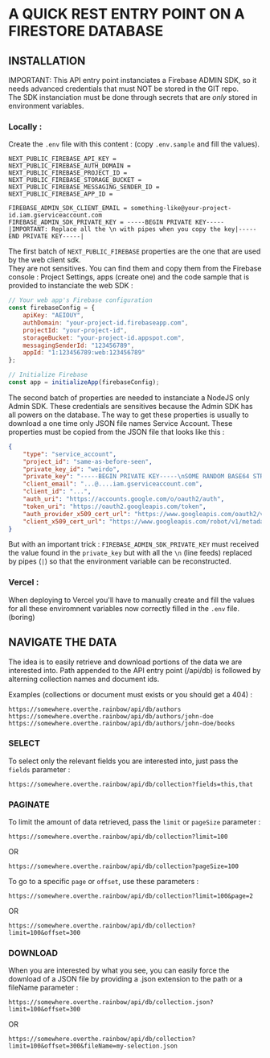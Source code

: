 # A QUICK REST ENTRY POINT ON A FIRESTORE DATABASE

## INSTALLATION

IMPORTANT: This API entry point instanciates a Firebase ADMIN SDK, so it needs advanced credentials that must NOT be stored in the GIT repo.  
The SDK instanciation must be done through secrets that are _only_ stored in environment variables.

### Locally :

Create the `.env` file with this content : (copy `.env.sample` and fill the values).

```properties
NEXT_PUBLIC_FIREBASE_API_KEY =
NEXT_PUBLIC_FIREBASE_AUTH_DOMAIN =
NEXT_PUBLIC_FIREBASE_PROJECT_ID =
NEXT_PUBLIC_FIREBASE_STORAGE_BUCKET =
NEXT_PUBLIC_FIREBASE_MESSAGING_SENDER_ID =
NEXT_PUBLIC_FIREBASE_APP_ID =

FIREBASE_ADMIN_SDK_CLIENT_EMAIL = something-like@your-project-id.iam.gserviceaccount.com
FIREBASE_ADMIN_SDK_PRIVATE_KEY = -----BEGIN PRIVATE KEY-----|IMPORTANT: Replace all the \n with pipes when you copy the key|-----END PRIVATE KEY-----|
```

The first batch of `NEXT_PUBLIC_FIREBASE` properties are the one that are used by the web client sdk.  
They are not sensitives. You can find them and copy them from the Firebase console : Project Settings, apps (create one) and the code sample that is provided to instanciate the web SDK :

```js
// Your web app's Firebase configuration
const firebaseConfig = {
	apiKey: "AEIOUY",
	authDomain: "your-project-id.firebaseapp.com",
	projectId: "your-project-id",
	storageBucket: "your-project-id.appspot.com",
	messagingSenderId: "123456789",
	appId: "1:123456789:web:123456789"
};

// Initialize Firebase
const app = initializeApp(firebaseConfig);
```

The second batch of properties are needed to instanciate a NodeJS only Admin SDK. These credentials are sensitives because the Admin SDK has all powers on the database.
The way to get these properties is usually to download a one time only JSON file names Service Account.
These properties must be copied from the JSON file that looks like this :

```JSON
{
	"type": "service_account",
	"project_id": "same-as-before-seen",
	"private_key_id": "weirdo",
	"private_key": "-----BEGIN PRIVATE KEY-----\nSOME RANDOM BASE64 STRING\nAANOTHER ONE\nAND SO ON\nBLAH BLAH BLAH==\n-----END PRIVATE KEY-----\n",
	"client_email": "...@....iam.gserviceaccount.com",
	"client_id": "...",
	"auth_uri": "https://accounts.google.com/o/oauth2/auth",
	"token_uri": "https://oauth2.googleapis.com/token",
	"auth_provider_x509_cert_url": "https://www.googleapis.com/oauth2/v1/certs",
	"client_x509_cert_url": "https://www.googleapis.com/robot/v1/metadata/x509/.....iam.gserviceaccount.com"
}
```

But with an important trick :
`FIREBASE_ADMIN_SDK_PRIVATE_KEY` must received the value found in the `private_key` but with all the `\n` (line feeds) replaced by pipes (`|`) so that the environment variable can be reconstructed.

### Vercel :

When deploying to Vercel you'll have to manually create and fill the values for all these enviromnent variables now correctly filled in the `.env` file. (boring)

## NAVIGATE THE DATA

The idea is to easily retrieve and download portions of the data we are interested into.
Path appended to the API entry point (/api/db) is followed by alterning collection names and document ids.

Examples (collections or document must exists or you should get a 404) :

```
https://somewhere.overthe.rainbow/api/db/authors
https://somewhere.overthe.rainbow/api/db/authors/john-doe
https://somewhere.overthe.rainbow/api/db/authors/john-doe/books
```

### SELECT

To select only the relevant fields you are interested into, just pass the `fields` parameter :

```
https://somewhere.overthe.rainbow/api/db/collection?fields=this,that
```

### PAGINATE

To limit the amount of data retrieved, pass the `limit` or `pageSize` parameter :

```
https://somewhere.overthe.rainbow/api/db/collection?limit=100
```

OR

```
https://somewhere.overthe.rainbow/api/db/collection?pageSize=100
```

To go to a specific `page` or `offset`, use these parameters :

```
https://somewhere.overthe.rainbow/api/db/collection?limit=100&page=2
```

OR

```
https://somewhere.overthe.rainbow/api/db/collection?limit=100&offset=300
```

### DOWNLOAD

When you are interested by what you see, you can easily force the download of a JSON file by providing a .json extension to the path or a fileName parameter :

```
https://somewhere.overthe.rainbow/api/db/collection.json?limit=100&offset=300
```

OR

```
https://somewhere.overthe.rainbow/api/db/collection?limit=100&offset=300&fileName=my-selection.json
```
